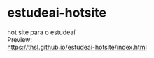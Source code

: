 # estudeai-hotsite
hot site para o estudeaí<br>
Preview:<br>
https://thsl.github.io/estudeai-hotsite/index.html
